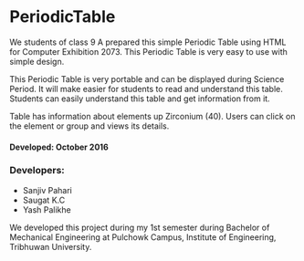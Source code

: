 # PeriodicTable

We students of class 9 A prepared this simple Periodic Table using HTML for Computer Exhibition 2073. This Periodic Table is very easy to use with simple design.

This Periodic Table is very portable and can be displayed during Science Period. It will make easier for students to read and understand this table. Students can easily understand this table and get information from it.

Table has information about elements up Zirconium (40). Users can click on the element or group and views its details. 


#### Developed: October 2016

### Developers:

- Sanjiv Pahari
- Saugat K.C 
- Yash Palikhe

We developed this project during my 1st semester during Bachelor of Mechanical Engineering at Pulchowk Campus, Institute of Engineering, Tribhuwan University.


